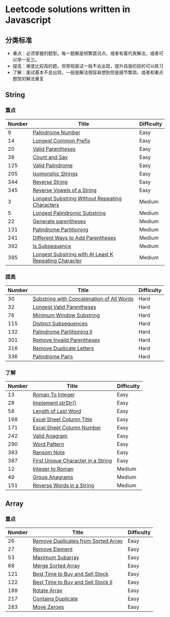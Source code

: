 # Leetcode solutions written in Javascript

## 分类标准

* 重点：必须掌握的题型。每一题都是频繁面试点，或者有着代表解法，或者可以举一反三。
* 提高：难度比较高的题，但常规面试一般不会出现，提升自我的目的可以练习
* 了解：面试基本不会出现，一般是解法很容易想到但是细节繁琐，或者和重点题型的解法重复

## String 

### 重点

| Number | Title                                                        | Difficulty |
| ------ | ------------------------------------------------------------ | ---------- |
| 9      | [Palindrome Number](https://github.com/unsad/leetcode-javascript/blob/master/String/%5BE%5D9.Palindrome%20Number.js) | Easy       |
| 14     | [Longest Common Prefix](https://github.com/unsad/leetcode-javascript/blob/master/String/%5BE%5D14.Longest%20Common%20Prefix.js) | Easy       |
| 20     | [Valid Parentheses](https://github.com/unsad/leetcode-javascript/blob/master/String/%5BE%5D20.Valid%20Parentheses.js) | Easy       |
| 38     | [Count and Say](https://github.com/unsad/leetcode-javascript/blob/master/String/%5BE%5D38.Count%20and%20Say.js) | Easy       |
| 125    | [Valid Palindrome](https://github.com/unsad/leetcode-javascript/blob/master/String/%5BE%5D125.Valid%20Palindrome.js) | Easy       |
| 205    | [Isomorphic Strings](https://github.com/unsad/leetcode-javascript/blob/master/String/%5BE%5D205.Isomorphic%20Strings.js) | Easy       |
| 344    | [Reverse String](https://github.com/unsad/leetcode-javascript/blob/master/String/%5BE%5D344.Reverse%20String.js) | Easy       |
| 345    | [Reverse Vowels of a String](https://github.com/unsad/leetcode-javascript/blob/master/String/%5BE%5D345.Reverse%20Vowels%20of%20a%20String.js) | Easy       |
| 3      | [Longest Substring Without Repeating Characters](https://github.com/unsad/leetcode-javascript/blob/master/String/%5BM%5D3.Longest%20Substring%20Without%20Repeating%20Characters.js) | Medium     |
| 5      | [Longest Palindromic Substring](https://github.com/unsad/leetcode-javascript/blob/master/String/%5BM%5D5.Longest%20Palindromic%20Substring.js) | Medium     |
| 22     | [Generate parentheses](https://github.com/unsad/leetcode-javascript/blob/master/String/%5BM%5D22.Generate%20parentheses.js) | Medium     |
| 131    | [Palindrome Partitioning](https://github.com/unsad/leetcode-javascript/blob/master/String/%5BM%5D131.Palindrome%20Partitioning.js) | Medium     |
| 241    | [Different Ways to Add Parentheses](https://github.com/unsad/leetcode-javascript/blob/master/String/%5BM%5D241.Different%20Ways%20to%20Add%20Parentheses.js) | Medium     |
| 392    | [Is Subsequence](https://github.com/unsad/leetcode-javascript/blob/master/String/%5BM%5D392.Is%20Subsequence.js) | Medium     |
| 395    | [Longest Substring with At Least K Repeating Character](https://github.com/unsad/leetcode-javascript/blob/master/String/%5BM%5D395.%20Longest%20Substring%20with%20At%20Least%20K%20Repeating%20Characters.js) | Medium     |


### 提高

| Number | Title | Difficulty |
| ------ | ----- | ---------- |
| 30     | [Substring with Concatenation of All Words](https://github.com/unsad/leetcode-javascript/blob/master/String/%5BH%5D30.Substring%20with%20Concatenation%20of%20All%20Words.js) | Hard       |
| 32     | [Longest Valid Parentheses](https://github.com/unsad/leetcode-javascript/blob/master/String/%5BH%5D32.Longest%20Valid%20Parentheses.js) | Hard       |
| 76     | [Minimum Window Substring](https://github.com/unsad/leetcode-javascript/blob/master/String/%5BH%5D76.Minimum%20Window%20Substring.js) | Hard       |
| 115    | [Distinct Subsequences](https://github.com/unsad/leetcode-javascript/blob/master/String/%5BH%5D115.Distinct%20Subsequences.js) | Hard       |
| 132    | [Palindrome Partitioning II](https://github.com/unsad/leetcode-javascript/blob/master/String/%5BH%5D132.Palindrome%20Partitioning%20II.js) | Hard       |
| 301    | [Remove Invaild Parentheses](https://github.com/unsad/leetcode-javascript/blob/master/String/%5BH%5D301.Remove%20Invaild%20Parentheses.js) | Hard       |
| 316    | [Remove Duplicate Letters](https://github.com/unsad/leetcode-javascript/blob/master/String/%5BH%5D316.Remove%20Duplicate%20Letters.js) | Hard       |
| 336    | [Palindrome Pairs](https://github.com/unsad/leetcode-javascript/blob/master/String/%5BH%5D336.Palindrome%20Pairs.js) | Hard       |



### 了解

| Number | Title                                                        | Difficulty |
| ------ | ------------------------------------------------------------ | ---------- |
| 13     | [Roman To Integer](https://github.com/unsad/leetcode-javascript/blob/master/String/%5BE%5D13.Roman%20to%20Integer.js) | Easy       |
| 28     | [Implement strStr()](https://github.com/unsad/leetcode-javascript/blob/master/String/%5BE%5D28.Implement%20strStr().js) | Easy       |
| 58     | [Length of Last Word](https://github.com/unsad/leetcode-javascript/blob/master/String/%5BE%5D58.Length%20of%20Last%20Word.js) | Easy       |
| 168    | [Excel Sheet Column Title](https://github.com/unsad/leetcode-javascript/blob/master/String/%5BE%5D168.Excel%20Sheet%20Column%20Title.js) | Easy       |
| 171    | [Excel Sheet Column Number](https://github.com/unsad/leetcode-javascript/blob/master/String/%5BE%5D171.Excel%20Sheet%20Column%20Number.js) | Easy       |
| 242    | [Valid Anagram](https://github.com/unsad/leetcode-javascript/blob/master/String/%5BE%5D242.Valid%20Anagram.js) | Easy       |
| 290    | [Word Pattern](https://github.com/unsad/leetcode-javascript/blob/master/String/%5BE%5D290.Word%20Pattern.js) | Easy       |
| 383    | [Ransom Note](https://github.com/unsad/leetcode-javascript/blob/master/String/%5BE%5D383.Ransom%20Note.js) | Easy       |
| 387    | [First Unique Character in a String](https://github.com/unsad/leetcode-javascript/blob/master/String/%5BE%5D387.First%20Unique%20Character%20in%20a%20String.js) | Easy       |
| 12     | [Integer to Roman](https://github.com/unsad/leetcode-javascript/blob/master/String/%5BM%5D12.Integer%20to%20Roman.js) | Medium     |
| 49     | [Group Anagrams](https://github.com/unsad/leetcode-javascript/blob/master/String/%5BM%5D49.Group%20Anagrams.js) | Medium     |
| 151    | [Reverse Words in a String](https://github.com/unsad/leetcode-javascript/blob/master/String/%5BM%5D151.Reverse%20Words%20in%20a%20String.js) | Medium     |

## Array

### 重点

| Number | Title                                                        | Difficulty |
| ------ | ------------------------------------------------------------ | ---------- |
| 26     | [Remove Duplicates from Sorted Array](https://github.com/unsad/leetcode-javascript/blob/master/Array/%5BE%5D26.Remove%20Duplicates%20from%20Sorted%20Array.js) | Easy       |
| 27     | [Remove Element](https://github.com/unsad/leetcode-javascript/blob/master/Array/%5BE%5D27.Remove%20Element.js) | Easy       |
| 53     | [Maximum Subarray](https://github.com/unsad/leetcode-javascript/blob/master/Array/%5BE%5D53.Maximum%20Subarray.js) | Easy       |
| 88     | [Merge Sorted Array](https://github.com/unsad/leetcode-javascript/blob/master/Array/%5BE%5D88.Merge%20Sorted%20Array.js) | Easy       |
| 121    | [Best Time to Buy and Sell Stock](https://github.com/unsad/leetcode-javascript/blob/master/Array/%5BE%5D121.Best%20Time%20to%20Buy%20and%20Sell%20Stock.js) | Easy       |
| 122    | [Best Time to Buy and Sell Stock II](https://github.com/unsad/leetcode-javascript/blob/master/Array/%5BE%5D122.Best%20Time%20to%20Buy%20and%20Sell%20Stock%20II.js) | Easy       |
| 189    | [Rotate Array](https://github.com/unsad/leetcode-javascript/blob/master/Array/%5BE%5D189.Rotate%20Array.js) | Easy       |
| 217    | [Contains Duplicate](https://github.com/unsad/leetcode-javascript/blob/master/Array/%5BE%5D217.Contains%20Duplicate.js) | Easy       |
| 283    | [Move Zeroes](https://github.com/unsad/leetcode-javascript/blob/master/Array/%5BE%5D283.Move%20Zeroes.js) | Easy       |

